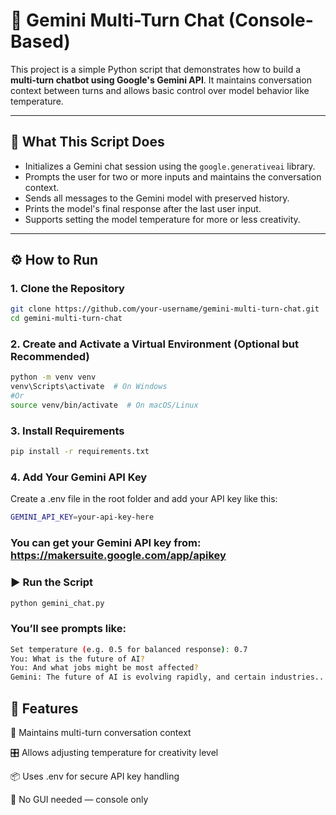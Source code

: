 # 🤖 Gemini Multi-Turn Chat (Console-Based)

This project is a simple Python script that demonstrates how to build a **multi-turn chatbot using Google's Gemini API**. It maintains conversation context between turns and allows basic control over model behavior like temperature.

---

## 🚀 What This Script Does

- Initializes a Gemini chat session using the `google.generativeai` library.
- Prompts the user for two or more inputs and maintains the conversation context.
- Sends all messages to the Gemini model with preserved history.
- Prints the model's final response after the last user input.
- Supports setting the model temperature for more or less creativity.

---

## ⚙️ How to Run

### 1. Clone the Repository

```bash
git clone https://github.com/your-username/gemini-multi-turn-chat.git
cd gemini-multi-turn-chat
```
### 2. Create and Activate a Virtual Environment (Optional but Recommended)
```bash
python -m venv venv
venv\Scripts\activate  # On Windows
#Or
source venv/bin/activate  # On macOS/Linux
```
### 3. Install Requirements
```bash
pip install -r requirements.txt
```
### 4. Add Your Gemini API Key
Create a .env file in the root folder and add your API key like this:
```bash
GEMINI_API_KEY=your-api-key-here
```
### You can get your Gemini API key from: https://makersuite.google.com/app/apikey

### ▶️ Run the Script
```bash
python gemini_chat.py
```
### You’ll see prompts like:
```bash
Set temperature (e.g. 0.5 for balanced response): 0.7
You: What is the future of AI?
You: And what jobs might be most affected?
Gemini: The future of AI is evolving rapidly, and certain industries...
```
## 🧪 Features
🔁 Maintains multi-turn conversation context

🎛️ Allows adjusting temperature for creativity level

📦 Uses .env for secure API key handling

🧼 No GUI needed — console only
